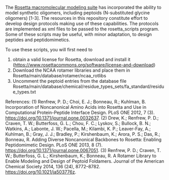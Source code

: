 The [Rosetta macromolecular modeling suite](https://www.rosettacommons.org/) has incorporated the ability to model synthetic oligomers, including peptoids (N-substituted glycine oligomers) [1-3]. The resources in this repository constitute effort to develop design protocols making use of these capabilities. The protocols are implemented as xml files to be passed to the rosetta_scripts program. Some of these scripts may be useful, with minor adaptation, to design peptides and peptidomimetics.

To use these scripts, you will first need to 
1) obtain a valid license for Rosetta, download and install it (https://www.rosettacommons.org/software/license-and-download)
2) Download the NCAA rotamer libraries and place them in Rosetta/main/database/rotamer/ncaa_rotlibs
3) Uncomment the peptoid entries from the database file Rosetta/main/database/chemical/residue_types_sets/fa_standard/residue_types.txt

References:
(1) Renfrew, P. D.; Choi, E. J.; Bonneau, R.; Kuhlman, B. Incorporation of Noncanonical Amino Acids into Rosetta and Use in Computational Protein-Peptide Interface Design. PLoS ONE 2012, 7 (3). https://doi.org/10.1371/journal.pone.0032637.
(2) Drew, K.; Renfrew, P. D.; Craven, T. W.; Butterfoss, G. L.; Chou, F. C.; Lyskov, S.; Bullock, B. N.; Watkins, A.; Labonte, J. W.; Pacella, M.; Kilambi, K. P.; Leaver-Fay, A.; Kuhlman, B.; Gray, J. J.; Bradley, P.; Kirshenbaum, K.; Arora, P. S.; Das, R.; Bonneau, R. Adding Diverse Noncanonical Backbones to Rosetta: Enabling Peptidomimetic Design. PLoS ONE 2013, 8 (7). https://doi.org/10.1371/journal.pone.0067051.
(3) Renfrew, P. D.; Craven, T. W.; Butterfoss, G. L.; Kirshenbaum, K.; Bonneau, R. A Rotamer Library to Enable Modeling and Design of Peptoid Foldamers. Journal of the American Chemical Society 2014, 136 (24), 8772–8782. https://doi.org/10.1021/ja503776z.
